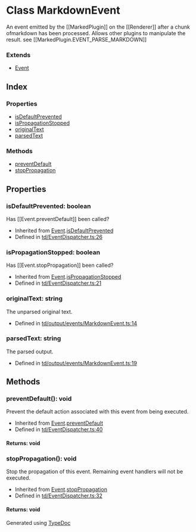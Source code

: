 # Class MarkdownEvent
An event emitted by the [[MarkedPlugin]] on the [[Renderer]] after a chunk ofmarkdown has been processed. Allows other plugins to manipulate the result. see [[MarkedPlugin.EVENT_PARSE_MARKDOWN]]


### Extends
* [Event](td.event.md)

## Index

### Properties
* [isDefaultPrevented](td.output.markdownevent.md#isdefaultprevented)
* [isPropagationStopped](td.output.markdownevent.md#ispropagationstopped)
* [originalText](td.output.markdownevent.md#originaltext)
* [parsedText](td.output.markdownevent.md#parsedtext)

### Methods
* [preventDefault](td.output.markdownevent.md#preventdefault)
* [stopPropagation](td.output.markdownevent.md#stoppropagation)

## Properties

### isDefaultPrevented: boolean
Has [[Event.preventDefault]] been called?
* Inherited from [Event](td.event.md).[isDefaultPrevented](td.event.md#isdefaultprevented)
* Defined in [td/EventDispatcher.ts:26](https://github.com/kimamula/typedoc/blob/HEAD/src/td/EventDispatcher.ts#L26)


### isPropagationStopped: boolean
Has [[Event.stopPropagation]] been called?
* Inherited from [Event](td.event.md).[isPropagationStopped](td.event.md#ispropagationstopped)
* Defined in [td/EventDispatcher.ts:21](https://github.com/kimamula/typedoc/blob/HEAD/src/td/EventDispatcher.ts#L21)


### originalText: string
The unparsed original text.
* Defined in [td/output/events/MarkdownEvent.ts:14](https://github.com/kimamula/typedoc/blob/HEAD/src/td/output/events/MarkdownEvent.ts#L14)


### parsedText: string
The parsed output.
* Defined in [td/output/events/MarkdownEvent.ts:19](https://github.com/kimamula/typedoc/blob/HEAD/src/td/output/events/MarkdownEvent.ts#L19)


## Methods

### preventDefault(): void
Prevent the default action associated with this event from being executed.  
* Inherited from [Event](td.event.md).[preventDefault](td.event.md#preventdefault)
* Defined in [td/EventDispatcher.ts:40](https://github.com/kimamula/typedoc/blob/HEAD/src/td/EventDispatcher.ts#L40)

#### Returns: void

### stopPropagation(): void
Stop the propagation of this event. Remaining event handlers will not be executed.  
* Inherited from [Event](td.event.md).[stopPropagation](td.event.md#stoppropagation)
* Defined in [td/EventDispatcher.ts:32](https://github.com/kimamula/typedoc/blob/HEAD/src/td/EventDispatcher.ts#L32)

#### Returns: void


Generated using [TypeDoc](http://typedoc.io)
